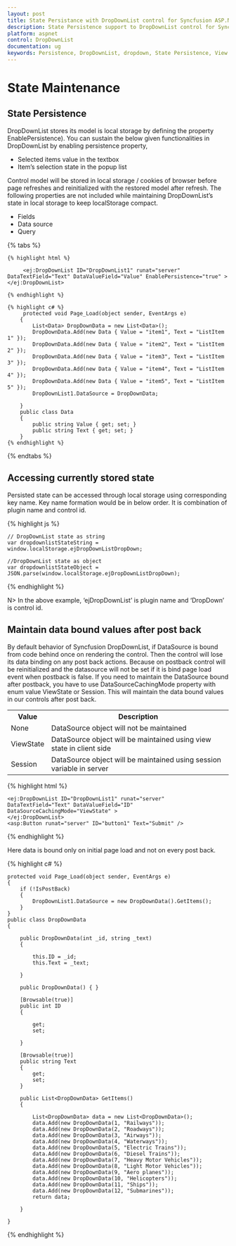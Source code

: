 ```yaml
---
layout: post
title: State Persistance with DropDownList control for Syncfusion ASP.NET 
description: State Persistence support to DropDownList control for Syncfusion ASP.NET 
platform: aspnet
control: DropDownList
documentation: ug
keywords: Persistence, DropDownList, dropdown, State Persistence, View state Maintenance
---
```


# State Maintenance

## State Persistence

DropDownList stores its model is local storage by defining the property EnablePersistence).
You can sustain the below given functionalities in DropDownList by enabling persistence property,

* Selected items value in the textbox 
* Item’s selection state in the popup list 

Control model will be stored in local storage / cookies of browser before page refreshes and reinitialized with the restored model after refresh.
The following properties are not included while maintaining DropDownList’s state in local storage to keep localStorage compact.

* Fields
* Data source
* Query 

{% tabs %}

	{% highlight html %}
       
         <ej:DropDownList ID="DropDownList1" runat="server" DataTextField="Text" DataValueField="Value" EnablePersistence="true" ></ej:DropDownList>
		
	{% endhighlight %}
    
    {% highlight c# %}
         protected void Page_Load(object sender, EventArgs e)
        {
            List<Data> DropDownData = new List<Data>();
            DropDownData.Add(new Data { Value = "item1", Text = "ListItem 1" });
            DropDownData.Add(new Data { Value = "item2", Text = "ListItem 2" });
            DropDownData.Add(new Data { Value = "item3", Text = "ListItem 3" });
            DropDownData.Add(new Data { Value = "item4", Text = "ListItem 4" });
            DropDownData.Add(new Data { Value = "item5", Text = "ListItem 5" });
            DropDownList1.DataSource = DropDownData;
            
        }
        public class Data
        {
            public string Value { get; set; }
            public string Text { get; set; }
        }
    {% endhighlight %}
    
{% endtabs %}

## Accessing currently stored state

Persisted state can be accessed through local storage using corresponding key name. Key name formation would be in below order. It is combination of plugin name and control id.

{% highlight js %}

	// DropDownList state as string
	var dropdownlistStateString = window.localStorage.ejDropDownListDropDown;

	//DropDownList state as object
	var dropdownlistStateObject = JSON.parse(window.localStorage.ejDropDownListDropDown);

{% endhighlight %}

N> In the above example, ‘ejDropDownList’ is plugin name and ‘DropDown’ is control id.           

## Maintain data bound values after post back

By default behavior of Syncfusion DropDownList, if DataSource is bound from code behind once on rendering the control. Then the control will lose its data binding on any post back actions. Because on postback control will be reinitialized and the datasource will not be set if it is bind page load event when postback is false. If you need to maintain the DataSource bound after postback, you have to use DataSourceCachingMode property with enum value ViewState or Session. This will maintain the data bound values in our controls after post back. 

<table>
<tr>
<th>
Value
</th>
<th>
Description
</th>
</tr>
<tr>
<td>
None
</td>
<td>
DataSource object will not be maintained
</td>
</tr>
<tr>
<td>
ViewState
</td>
<td>
DataSource object will be maintained using view state in client side
</td>
</tr>
<tr>
<td>
Session
</td>
<td>
DataSource object will be maintained using session variable in server
</td>
</tr>
</table>

{% highlight html %}

    <ej:DropDownList ID="DropDownList1" runat="server" DataTextField="Text" DataValueField="ID" DataSourceCachingMode="ViewState" >
    </ej:DropDownList>
    <asp:Button runat="server" ID="button1" Text="Submit" />

{% endhighlight %}

Here data is bound only on initial page load and not on every post back. 

{% highlight c# %}

    protected void Page_Load(object sender, EventArgs e)
    {
        if (!IsPostBack)
        {
            DropDownList1.DataSource = new DropDownData().GetItems();
        }
    }
    public class DropDownData
    {

        public DropDownData(int _id, string _text)
        {

            this.ID = _id;
            this.Text = _text;

        }

        public DropDownData() { }

        [Browsable(true)]
        public int ID
        {

            get;
            set;

        }

        [Browsable(true)]
        public string Text
        {
            get;
            set;
        }

        public List<DropDownData> GetItems()
        {

            List<DropDownData> data = new List<DropDownData>();
            data.Add(new DropDownData(1, "Railways"));
            data.Add(new DropDownData(2, "Roadways"));
            data.Add(new DropDownData(3, "Airways"));
            data.Add(new DropDownData(4, "Waterways"));
            data.Add(new DropDownData(5, "Electric Trains"));
            data.Add(new DropDownData(6, "Diesel Trains"));
            data.Add(new DropDownData(7, "Heavy Motor Vehicles"));
            data.Add(new DropDownData(8, "Light Motor Vehicles"));
            data.Add(new DropDownData(9, "Aero planes"));
            data.Add(new DropDownData(10, "Helicopters"));
            data.Add(new DropDownData(11, "Ships"));
            data.Add(new DropDownData(12, "Submarines"));
            return data;

        }

    }

{% endhighlight %}